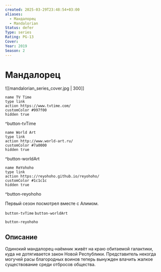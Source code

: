 ```yaml
---
created: 2025-03-29T23:48:54+03:00
aliases:
  - Мандалорец
  - Mandalorian
Status: defer
Type: series
Rating: PG-13
Cover:
Year: 2019
Season: 2
---
```


# Мандалорец

![[mandalorian_series_cover.jpg | 300]]

```button
name TV Time
type link
action https://www.tvtime.com/
customColor #997f00
hidden true
```
^button-tvTime

```button
name World Art
type link
action http://www.world-art.ru/
customColor #7a0000
hidden true
```
^button-worldArt

```button
name ReYohoho
type link
action https://reyohoho.github.io/reyohoho/
customColor #1c1c1c
hidden true
```
^button-reyohoho

Первый сезон посмотрел вместе с Алимом.

`button-tvTime` `button-worldArt`

`button-reyohoho`

## Описание

Одинокий мандалорец-наёмник живёт на краю обитаемой галактики, куда не дотягивается закон Новой Республики. Представитель некогда могучей расы благородных воинов теперь вынужден влачить жалкое существование среди отбросов общества.
